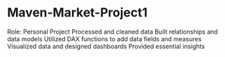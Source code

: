 # Maven-Market-Project1
Role: Personal Project
Processed and cleaned data
Built relationships and data models
Utilized DAX functions to add data fields and measures
Visualized data and designed dashboards
Provided essential insights
